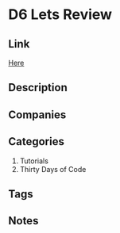 # D6 Lets Review

## Link

[Here](https://www.hackerrank.com/challenges/30-review-loop)

## Description

## Companies

## Categories

1. Tutorials
1. Thirty Days of Code

## Tags

## Notes